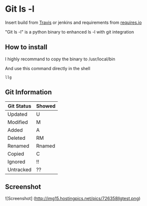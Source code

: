 # Git ls -l

Insert build from [Travis] or jenkins and requirements from [requires.io]

"Git ls -l" is a python binary to enhanced ls -l with git integration

## How to install

I highly recommand to copy the binary to /usr/local/bin

And use this command directly in the shell
```shell
llg
```

## Git Information

| Git Status | Showed |
|------------|--------|
|  Updated   |   U    |
|  Modified  |   M    |
|  Added     |   A    |
|  Deleted   |   RM   |
|  Renamed   |   Rnamed|
|  Copied    |   C    |
|  Ignored   |   !!   |
|  Untracked |   ??   |

## Screenshot

![Screenshot] (http://img15.hostingpics.net/pics/726358llgtest.png)

[Travis]: https://travis-ci.org
[requires.io]: https://requires.io
